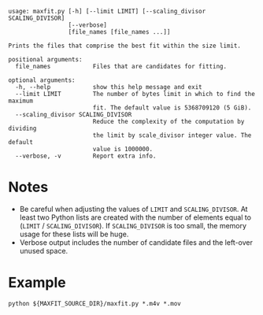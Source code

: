     usage: maxfit.py [-h] [--limit LIMIT] [--scaling_divisor SCALING_DIVISOR]
                     [--verbose]
                     [file_names [file_names ...]]
    
    Prints the files that comprise the best fit within the size limit.
    
    positional arguments:
      file_names            Files that are candidates for fitting.
    
    optional arguments:
      -h, --help            show this help message and exit
      --limit LIMIT         The number of bytes limit in which to find the maximum
                            fit. The default value is 5368709120 (5 GiB).
      --scaling_divisor SCALING_DIVISOR
                            Reduce the complexity of the computation by dividing
                            the limit by scale_divisor integer value. The default
                            value is 1000000.
      --verbose, -v         Report extra info.

# Notes
* Be careful when adjusting the values of `LIMIT` and `SCALING_DIVISOR`. At
  least two Python lists are created with the number of elements equal to
  (`LIMIT` / `SCALING_DIVISOR`). If `SCALING_DIVISOR` is too small, the memory
  usage for these lists will be huge.
* Verbose output includes the number of candidate files and the left-over unused
  space.

# Example

    python ${MAXFIT_SOURCE_DIR}/maxfit.py *.m4v *.mov
